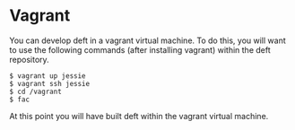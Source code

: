 # Vagrant

You can develop deft in a vagrant virtual machine.  To do this, you
will want to use the following commands (after installing vagrant)
within the deft repository.

    $ vagrant up jessie
    $ vagrant ssh jessie
    $ cd /vagrant
    $ fac

At this point you will have built deft within the vagrant virtual
machine.

